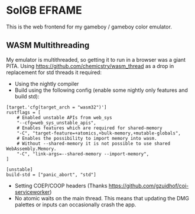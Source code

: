 
# SolGB EFRAME
This is the web frontend for my gameboy / gameboy color emulator.

## WASM Multithreading
My emulator is multithreaded, so getting it to run in a browser was a giant PITA. Using https://github.com/chemicstry/wasm_thread as a drop in replacement for std threads it required:
* Using the nightly compiler
* Build using the following config (enable some nightly only features and build std):
```
[target.'cfg(target_arch = "wasm32")']
rustflags = [
    # Enabled unstable APIs from web_sys
    "--cfg=web_sys_unstable_apis",
    # Enables features which are required for shared-memory
    "-C", "target-feature=+atomics,+bulk-memory,+mutable-globals",
    # Enables the possibility to import memory into wasm.
    # Without --shared-memory it is not possible to use shared WebAssembly.Memory.
    "-C", "link-args=--shared-memory --import-memory",
]

[unstable]
build-std = ["panic_abort", "std"]
```
* Setting COEP/COOP headers (Thanks https://github.com/gzuidhof/coi-serviceworker)
* No atomic waits on the main thread. This means that updating the DMG palettes or inputs can occasionally crash the app. 
